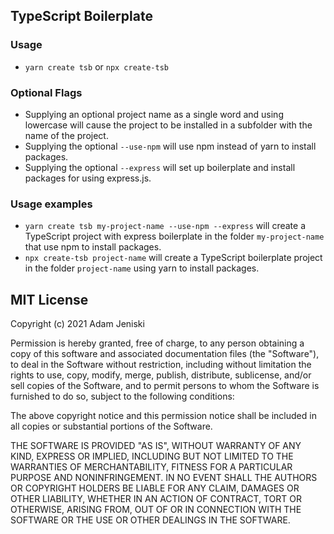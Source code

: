 ## TypeScript Boilerplate
### Usage
- `yarn create tsb` or `npx create-tsb`
### Optional Flags
- Supplying an optional project name as a single word and using lowercase will cause the project to be installed in a subfolder with the name of the project.
- Supplying the optional `--use-npm` will use npm instead of yarn to install packages.
- Supplying the optional `--express` will set up boilerplate and install packages for using express.js.

### Usage examples
- `yarn create tsb my-project-name --use-npm --express` will create a TypeScript project with express boilerplate in the folder `my-project-name` that use npm to install packages.
- `npx create-tsb project-name` will create a TypeScript boilerplate project in the folder `project-name` using yarn to install packages.


## MIT License
Copyright (c) 2021 Adam Jeniski

Permission is hereby granted, free of charge, to any person obtaining a copy
of this software and associated documentation files (the "Software"), to deal
in the Software without restriction, including without limitation the rights
to use, copy, modify, merge, publish, distribute, sublicense, and/or sell
copies of the Software, and to permit persons to whom the Software is
furnished to do so, subject to the following conditions:

The above copyright notice and this permission notice shall be included in all
copies or substantial portions of the Software.

THE SOFTWARE IS PROVIDED "AS IS", WITHOUT WARRANTY OF ANY KIND, EXPRESS OR
IMPLIED, INCLUDING BUT NOT LIMITED TO THE WARRANTIES OF MERCHANTABILITY,
FITNESS FOR A PARTICULAR PURPOSE AND NONINFRINGEMENT. IN NO EVENT SHALL THE
AUTHORS OR COPYRIGHT HOLDERS BE LIABLE FOR ANY CLAIM, DAMAGES OR OTHER
LIABILITY, WHETHER IN AN ACTION OF CONTRACT, TORT OR OTHERWISE, ARISING FROM,
OUT OF OR IN CONNECTION WITH THE SOFTWARE OR THE USE OR OTHER DEALINGS IN THE
SOFTWARE.
